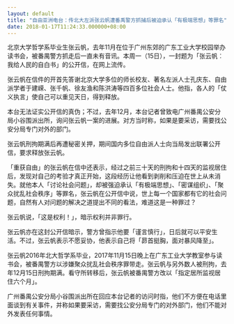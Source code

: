 ```yaml
---
layout: default
title: "自由亚洲电台：传北大左派张云帆遭番禹警方抓捕后被迫承认「有极端思想」等罪名"
date: 2018-01-17T11:24:33.000000+08:00
---
```


北京大学哲学系毕业生张云帆，去年11月在位于广州东郊的广东工业大学校园举办读书会，被番禺警方抓走后一直未有音讯。本周一（15日），一封题为「张云帆︰我给人民的自白书」的公开信，在网上流传。

张云帆在信件的开首先答谢北京大学多位的师长校友、著名左派人士孔庆东、自由派学者于建嵘、张千帆、徐友渔和陈洪涛等四百多位社会人士。他指，各人的「仗义执言」使自己可以重见天日，得到释放。

本台无法证实公开信的真伪；不过，去年12月，本台记者曾致电广州番禺公安分局小谷围派出所，询问张云帆一案的进展。对方当时称，如果是要采访，需要找公安分局专门对外的部门。

张云帆刑拘期满后再遭秘密关押，期间国内多位自由派人士向当局发出联署公开信，要求释放张云帆。

「重获自由」的张云帆在信中还表示，经过之前三十天的刑拘和十四天的监视居住后，发现对自己的考验才真正开始，这段经历让他看到剥削和压迫在世上从未消失。就他本人「讨论社会问题」，却被强迫承认「有极端思想」、「密谋组织」、「聚众扰乱社会秩序」等罪名，张云帆在公开信中说，世上每一个国家都有它的社会问题，自然有人对问题的解决之道提出不同的看法，难道这是一种罪过？

张云帆说，「这是权利！」，暗示权利并非罪行。

张云帆亦在这封公开信暗示，警方曾指示他要「谨言慎行」，日后就可以平安生活。不过，张云帆表示不愿妥协，他表示自己将「昴首挺胸，面对暴风降至」。

张云帆2016年北大哲学系毕业，2017年11月15日晚上在广东工业大学教室参与读书会，被番禺警方以涉嫌聚众扰乱社会秩序罪带走。张云帆与另外数人被刑拘，去年12月15日刑拘期满。看守所转移后，张云帆被番禺警方改以「指定居所监视居住六个月」。

广州番禺公安分局小谷围派出所在回应本台记者的访问时指，他们不方便在电话里面谈到有关事件，并称如果要采访，需要找公安分局专门的对外部门，他们不能对外发表任何事情。


